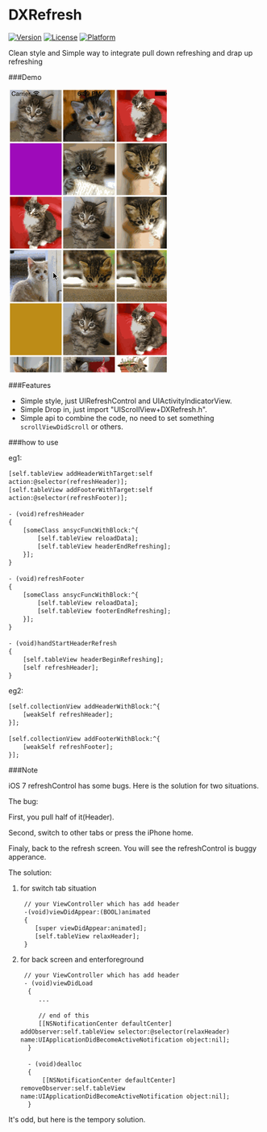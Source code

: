 # DXRefresh

[![Version](https://img.shields.io/cocoapods/v/DXRefresh.svg?style=flat)](http://cocoapods.org/pods/DXRefresh)
[![License](https://img.shields.io/cocoapods/l/DXRefresh.svg?style=flat)](http://cocoapods.org/pods/DXRefresh)
[![Platform](https://img.shields.io/cocoapods/p/DXRefresh.svg?style=flat)](http://cocoapods.org/pods/DXRefresh)

Clean style and Simple way to integrate pull down refreshing and drap up refreshing

###Demo

![gif](demo.gif)

###Features

+ Simple style, just UIRefreshControl and UIActivityIndicatorView.
+ Simple Drop in, just import "UIScrollView+DXRefresh.h".
+ Simple api to combine the code, no need to set something `scrollViewDidScroll` or others.

###how to use
	
eg1:
	
    [self.tableView addHeaderWithTarget:self action:@selector(refreshHeader)];
    [self.tableView addFooterWithTarget:self action:@selector(refreshFooter)];
    
	- (void)refreshHeader
	{
	    [someClass ansycFuncWithBlock:^{
	        [self.tableView reloadData];
	        [self.tableView headerEndRefreshing];
    	}];
	}
	
	- (void)refreshFooter
	{
	    [someClass ansycFuncWithBlock:^{
	        [self.tableView reloadData];
	        [self.tableView footerEndRefreshing];
    	}];
	}

	- (void)handStartHeaderRefresh
	{
	    [self.tableView headerBeginRefreshing];
    	[self refreshHeader];
	}
	
eg2:
	
	[self.collectionView addHeaderWithBlock:^{
        [weakSelf refreshHeader];
    }];
    
    [self.collectionView addFooterWithBlock:^{
        [weakSelf refreshFooter];
    }];

###Note

iOS 7 refreshControl has some bugs. Here is the solution for two situations.

The bug:

First, you pull half of it(Header).

Second, switch to other tabs or press the iPhone home.

Finaly, back to the refresh screen. You will see the refreshControl is buggy apperance.

The solution:

1. for switch tab situation
	
		// your ViewController which has add header
		-(void)viewDidAppear:(BOOL)animated
		{
		   [super viewDidAppear:animated];
		   [self.tableView relaxHeader];
		}

2. for back screen and enterforeground
	
		// your ViewController which has add header
		- (void)viewDidLoad
		 {
		    ...
		 
		    // end of this
		    [[NSNotificationCenter defaultCenter] addObserver:self.tableView selector:@selector(relaxHeader) name:UIApplicationDidBecomeActiveNotification object:nil];
		 }
		 
		 - (void)dealloc
		 {
		     [[NSNotificationCenter defaultCenter] removeObserver:self.tableView name:UIApplicationDidBecomeActiveNotification object:nil];
		 }


It's odd, but here is the tempory solution. 



